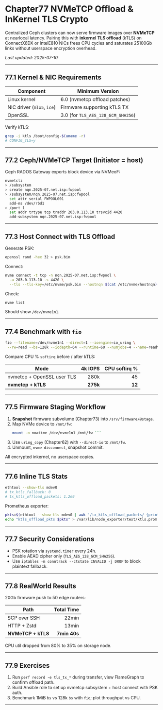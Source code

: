 
# Chapter77  NVMeTCP Offload & InKernel TLS Crypto

Centralized Ceph clusters can now serve firmware images over **NVMeTCP** at
nearlocal latency. Pairing this with **inkernel TLS offload** (kTLS) on
ConnectX6DX or IntelE810 NICs frees CPU cycles and saturates 25100Gb links
without userspace encryption overhead.

_Last updated: 2025-07-10_

---

## 77.1  Kernel & NIC Requirements

| Component | Minimum Version |
|-----------|-----------------|
| Linux kernel | 6.0 (nvmetcp offload patches) |
| NIC driver (`mlx5`, `ice`) | Firmware supporting kTLS TX |
| OpenSSL | 3.0 (for `TLS_AES_128_GCM_SHA256`) |

Verify kTLS:

```bash
grep -i ktls /boot/config-$(uname -r)
# CONFIG_TLS=y
```

---

## 77.2  Ceph/NVMeTCP Target (Initiator = host)

Ceph RADOS Gateway exports block device via NVMeoF:

```bash
nvmetcli
> /subsystem
> create nqn.2025-07.net.isp:fwpool
> /subsystem/nqn.2025-07.net.isp:fwpool
  set attr serial FWPOOL001
  add-ns /dev/rbd1
> /port 1
  set addr trtype tcp traddr 203.0.113.10 trsvcid 4420
  add-subsystem nqn.2025-07.net.isp:fwpool
```

---

## 77.3  Host Connect with TLS Offload

Generate PSK:

```bash
openssl rand -hex 32 > psk.bin
```

Connect:

```bash
nvme connect -t tcp -n nqn.2025-07.net.isp:fwpool \
  -a 203.0.113.10 -s 4420 \
  --tls --tls-key=/etc/nvme/psk.bin --hostnqn $(cat /etc/nvme/hostnqn)
```

Check:

```bash
nvme list
```

Should show `/dev/nvme1n1`.

---

## 77.4  Benchmark with `fio`

```bash
fio --filename=/dev/nvme1n1 --direct=1 --ioengine=io_uring \
 --rw=read --bs=128k --iodepth=64 --runtime=60 --numjobs=4 --name=readtest
```

Compare CPU % `softirq` before / after kTLS:

| Mode | 4k IOPS | CPU softirq % |
|------|---------:|--------------:|
| nvmetcp + OpenSSL user TLS | 280k | 45 |
| **nvmetcp + kTLS** | **275k** | **12** |

---

## 77.5  Firmware Staging Workflow

1. **Snapshot** firmware subvolume (Chapter73) into `/srv/firmware/@stage`.  
2. Map NVMe device to `/mnt/fw`:  
   ```bash
   mount -o noatime /dev/nvme1n1 /mnt/fw ```  
3. Use `uring_copy` (Chapter62) with `--direct-io` to `/mnt/fw`.  
4. Unmount, `nvme disconnect`, snapshot commit.

All encrypted inkernel, no userspace copies.

---

## 77.6  Inline TLS Stats

```bash
ethtool --show-tls mdev0
# tx_ktls_fallback: 0
# tx_ktls_offload_packets: 1.2e9
```

Prometheus exporter:

```bash
pkts=$(ethtool --show-tls mdev0 | awk '/tx_ktls_offload_packets/ {print $2}')
echo "ktls_offload_pkts $pkts" > /var/lib/node_exporter/text/ktls.prom
```

---

## 77.7  Security Considerations

* PSK rotation via `systemd.timer` every 24h.  
* Enable AEAD cipher only (`TLS_AES_128_GCM_SHA256`).  
* Use `iptables -m conntrack --ctstate INVALID -j DROP` to block plaintext fallback.

---

## 77.8  RealWorld Results

20Gb firmware push to 50 edge routers:

| Path | Total Time |
|------|-----------:|
| SCP over SSH | 22min |
| HTTP + Zstd | 13min |
| **NVMeTCP + kTLS** | **7min 40s** |

CPU util dropped from 80% to 35% on storage node.

---

## 77.9  Exercises

1. Run `perf record -e tls_tx_*` during transfer, view FlameGraph to confirm offload path.  
2. Build Ansible role to set up nvmetcp subsystem + host connect with PSK auth.  
3. Benchmark 1MiB `bs` vs 128k `bs` with `fio`; plot throughput vs CPU.

---

